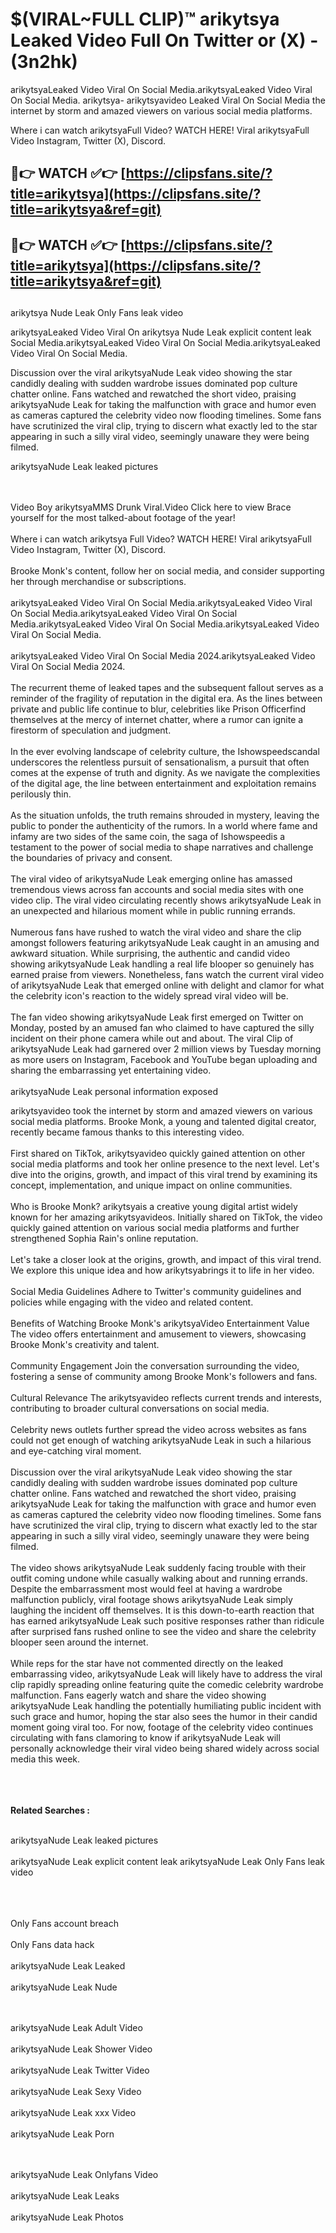 #  $(VIRAL~FULL CLIP)™ arikytsya Leaked Video Full On Twitter or (X)  - (3n2hk)

arikytsyaLeaked Video Viral On Social Media.arikytsyaLeaked Video Viral On Social Media.
arikytsya- arikytsyavideo Leaked Viral On Social Media the internet by storm and amazed viewers on various social media platforms.

Where i can watch arikytsyaFull Video? WATCH HERE! Viral arikytsyaFull Video Instagram, Twitter (X), Discord.

## 🔴👉 WATCH ✅👉 [https://clipsfans.site/?title=arikytsya](https://clipsfans.site/?title=arikytsya&ref=git)


## 🔴👉 WATCH ✅👉 [https://clipsfans.site/?title=arikytsya](https://clipsfans.site/?title=arikytsya&ref=git)
##


arikytsya Nude Leak Only Fans leak video 


arikytsyaLeaked Video Viral On  arikytsya Nude Leak explicit content leak Social Media.arikytsyaLeaked Video Viral On Social Media.arikytsyaLeaked Video Viral On Social Media.



Discussion over the viral arikytsyaNude Leak video showing the star candidly dealing with sudden wardrobe issues dominated pop culture chatter online. Fans watched and rewatched the short video, praising arikytsyaNude Leak for taking the malfunction with grace and humor even as cameras captured the celebrity video now flooding timelines. Some fans have scrutinized the viral clip, trying to discern what exactly led to the star appearing in such a silly viral video, seemingly unaware they were being filmed.


arikytsyaNude Leak leaked pictures


  <br>

  <br>
Video Boy arikytsyaMMS Drunk Viral.Video Click here to view Brace yourself for the most talked-about footage of the year!
<br><br>
Where i can watch arikytsya Full Video? WATCH HERE! Viral arikytsyaFull Video Instagram, Twitter (X), Discord.
<br><br>
Brooke Monk's content, follow her on social media, and consider supporting her through merchandise or subscriptions.
<br><br>
arikytsyaLeaked Video Viral On Social Media.arikytsyaLeaked Video Viral On Social Media.arikytsyaLeaked Video Viral On Social Media.arikytsyaLeaked Video Viral On Social Media.arikytsyaLeaked Video Viral On Social Media.
<br><br>
arikytsyaLeaked Video Viral On Social Media 2024.arikytsyaLeaked Video Viral On Social Media 2024.
<br><br>
The recurrent theme of leaked tapes and the subsequent fallout serves as a reminder of the fragility of reputation in the digital era. As the lines between private and public life continue to blur, celebrities like Prison Officerfind themselves at the mercy of internet chatter, where a rumor can ignite a firestorm of speculation and judgment.
<br><br>
In the ever evolving landscape of celebrity culture, the Ishowspeedscandal underscores the relentless pursuit of sensationalism, a pursuit that often comes at the expense of truth and dignity. As we navigate the complexities of the digital age, the line between entertainment and exploitation remains perilously thin.
<br><br>
As the situation unfolds, the truth remains shrouded in mystery, leaving the public to ponder the authenticity of the rumors. In a world where fame and infamy are two sides of the same coin, the saga of Ishowspeedis a testament to the power of social media to shape narratives and challenge the boundaries of privacy and consent.
<br><br>
The viral video of arikytsyaNude Leak emerging online has amassed tremendous views across fan accounts and social media sites with one video clip. The viral video circulating recently shows arikytsyaNude Leak in an unexpected and hilarious moment while in public running errands.
<br><br>
Numerous fans have rushed to watch the viral video and share the clip amongst followers featuring arikytsyaNude Leak caught in an amusing and awkward situation. While surprising, the authentic and candid video showing arikytsyaNude Leak handling a real life blooper so genuinely has earned praise from viewers. Nonetheless, fans watch the current viral video of arikytsyaNude Leak that emerged online with delight and clamor for what the celebrity icon's reaction to the widely spread viral video will be.
<br><br>
The fan video showing arikytsyaNude Leak first emerged on Twitter on Monday, posted by an amused fan who claimed to have captured the silly incident on their phone camera while out and about. The viral Clip of arikytsyaNude Leak had garnered over 2 million views by Tuesday morning as more users on Instagram, Facebook and YouTube began uploading and sharing the embarrassing yet entertaining video.
<br><br>
arikytsyaNude Leak personal information exposed

arikytsyavideo took the internet by storm and amazed viewers on various social media platforms. Brooke Monk, a young and talented digital creator, recently became famous thanks to this interesting video.
<br><br>
First shared on TikTok, arikytsyavideo quickly gained attention on other social media platforms and took her online presence to the next level. Let's dive into the origins, growth, and impact of this viral trend by examining its concept, implementation, and unique impact on online communities.
<br><br>
Who is Brooke Monk? arikytsyais a creative young digital artist widely known for her amazing arikytsyavideos. Initially shared on TikTok, the video quickly gained attention on various social media platforms and further strengthened Sophia Rain's online reputation.
<br><br>
Let's take a closer look at the origins, growth, and impact of this viral trend. We explore this unique idea and how arikytsyabrings it to life in her video.
<br><br>
Social Media Guidelines Adhere to Twitter's community guidelines and policies while engaging with the video and related content.
<br><br>
Benefits of Watching Brooke Monk's arikytsyaVideo Entertainment Value The video offers entertainment and amusement to viewers, showcasing Brooke Monk's creativity and talent.
<br><br>
Community Engagement Join the conversation surrounding the video, fostering a sense of community among Brooke Monk's followers and fans.
<br><br>
Cultural Relevance The arikytsyavideo reflects current trends and interests, contributing to broader cultural conversations on social media.
<br><br>
Celebrity news outlets further spread the video across websites as fans could not get enough of watching arikytsyaNude Leak in such a hilarious and eye-catching viral moment.
<br><br>
Discussion over the viral arikytsyaNude Leak video showing the star candidly dealing with sudden wardrobe issues dominated pop culture chatter online. Fans watched and rewatched the short video, praising arikytsyaNude Leak for taking the malfunction with grace and humor even as cameras captured the celebrity video now flooding timelines. Some fans have scrutinized the viral clip, trying to discern what exactly led to the star appearing in such a silly viral video, seemingly unaware they were being filmed.
<br><br>
The video shows arikytsyaNude Leak suddenly facing trouble with their outfit coming undone while casually walking about and running errands. Despite the embarrassment most would feel at having a wardrobe malfunction publicly, viral footage shows arikytsyaNude Leak simply laughing the incident off themselves. It is this down-to-earth reaction that has earned arikytsyaNude Leak such positive responses rather than ridicule after surprised fans rushed online to see the video and share the celebrity blooper seen around the internet.
<br><br>
While reps for the star have not commented directly on the leaked embarrassing video, arikytsyaNude Leak will likely have to address the viral clip rapidly spreading online featuring quite the comedic celebrity wardrobe malfunction. Fans eagerly watch and share the video showing arikytsyaNude Leak handling the potentially humiliating public incident with such grace and humor, hoping the star also sees the humor in their candid moment going viral too. For now, footage of the celebrity video continues circulating with fans clamoring to know if arikytsyaNude Leak will personally acknowledge their viral video being shared widely across social media this week.
<br><br>

<br><br>
<strong>Related Searches :</strong>
<br><br>

arikytsyaNude Leak leaked pictures
<br><br>
arikytsyaNude Leak explicit content leak
arikytsyaNude Leak Only Fans leak video
<br><br>

<br><br>
Only Fans account breach
<br><br>
Only Fans data hack
<br><br>
arikytsyaNude Leak Leaked
<br><br>
arikytsyaNude Leak Nude

<br><br>
arikytsyaNude Leak Adult Video
<br><br>
arikytsyaNude Leak Shower Video
<br><br>
arikytsyaNude Leak Twitter Video
<br><br>
arikytsyaNude Leak Sexy Video
<br><br>
arikytsyaNude Leak xxx Video
<br><br>
arikytsyaNude Leak Porn

<br><br>
arikytsyaNude Leak Onlyfans Video
<br><br>
arikytsyaNude Leak Leaks
<br><br>
arikytsyaNude Leak Photos